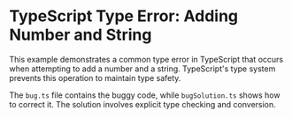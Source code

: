 # TypeScript Type Error: Adding Number and String

This example demonstrates a common type error in TypeScript that occurs when attempting to add a number and a string.  TypeScript's type system prevents this operation to maintain type safety.

The `bug.ts` file contains the buggy code, while `bugSolution.ts` shows how to correct it.  The solution involves explicit type checking and conversion.
